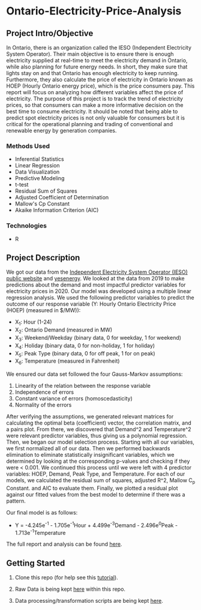 # Ontario-Electricity-Price-Analysis

## Project Intro/Objective
In Ontario, there is an organization called the IESO (Independent Electricity System Operator). Their main objective is to ensure there is enough electricity supplied at real-time to meet the electricity demand in Ontario, while also planning for future energy needs. In short, they make sure that lights stay on and that Ontario has enough electricity to keep running. Furthermore, they also calculate the price of electricity in Ontario known as HOEP (Hourly Ontario energy price), which is the price consumers pay. This report will focus on analyzing how different variables affect the price of electricity. The purpose of this project is to track the trend of electricity prices, so
that consumers can make a more informative decision on the best time to consume electricity. It should be noted that being able to predict spot electricity prices is not only
valuable for consumers but it is critical for the operational planning and trading of conventional and renewable energy by generation companies.

### Methods Used
* Inferential Statistics
* Linear Regression
* Data Visualization
* Predictive Modeling
* t-test
* Residual Sum of Squares
* Adjusted Coefficient of Determination
* Mallow's Cp Constant
* Akaike Information Criterion (AIC)

### Technologies
* R 


## Project Description

We got our data from the [Independent Electricity System Operator (IESO) public website](http://reports.ieso.ca/public/Demand/) and [yesenergy](https://www.yesenergy.com/). We looked at the data from 2019 to make predictions about the demand and most impactful predictor variables for electricity prices in 2020. Our model was developed using a multiple linear regression analysis. We used the following predictor variables to predict the outcome of our response variable (Y: Hourly Ontario Electricity Price (HOEP) (measured in $/MW)):
* X<sub>1</sub>: Hour (1-24)
* X<sub>2</sub>: Ontario Demand (measured in MW)
* X<sub>3</sub>: Weekend/Weekday (binary data, 0 for weekday, 1 for weekend)
* X<sub>4</sub>: Holiday (binary data, 0 for non-holiday, 1 for holiday)
* X<sub>5</sub>: Peak Type (binary data, 0 for off peak, 1 for on peak)
* X<sub>6</sub>: Temperature (measured in Fahrenheit)

We ensured our data set followed the four Gauss-Markov assumptions:
1. Linearity of the relation between the response variable
2. Independence of errors
3. Constant variance of errors (homoscedasticity)
4. Normality of the errors

After verifying the assumptions, we generated relevant matrices for calculating the optimal beta (coefficient) vector, the correlation matrix, and a pairs plot. From there, we discovered that Demand^2 and Temperature^2 were relevant predictor variables, thus giving us a polynomial regression. Then, we began our model selection process. Starting with all our variables, we first normalized all of our data. Then we performed backwards elimination to eliminate statistically insignificant variables, which we determined by looking at the corresponding p-values and checking if they were < 0.001. We continued this process until we were left with 4 predictor variables: HOEP, Demand, Peak Type, and Temperature. For each of our models, we calculated the residual sum of squares, adjusted R^2, Mallow C<sub>p</sub> Constant. and AIC to evaluate them. Finally, we plotted a residual plot against our fitted values from the best model to determine if there was a pattern.

Our final model is as follows:
* Y = -4.245e<sup>-1</sup> - 1.705e<sup>-1</sup>Hour + 4.499e<sup>-3</sup>Demand - 2.496e<sup>0</sup>Peak - 1.713e<sup>-1</sup>Temperature

The full report and analysis can be found [here](https://drive.google.com/file/d/1vhCSdP1bPPCIfStqZpIzu_8WU8I7gYBL/view?usp=sharing).

## Getting Started

1. Clone this repo (for help see this [tutorial](https://help.github.com/articles/cloning-a-repository/)).
2. Raw Data is being kept [here](https://github.com/ArKane-6418/Electricity-Price-Analysis/blob/main/data/Data_Removed_87.csv) within this repo.
    
3. Data processing/transformation scripts are being kept [here](https://github.com/ArKane-6418/Electricity-Price-Analysis/blob/main/R-Code/Analysis%20Final%20Project.Rmd).

